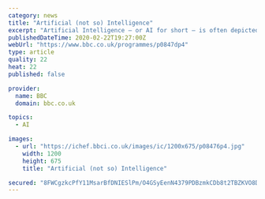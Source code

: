 ```yaml
---
category: news
title: "Artificial (not so) Intelligence"
excerpt: "Artificial Intelligence – or AI for short – is often depicted in films in the shape of helpful droids, all-knowing computers or even malevolent ‘death bots’. In real life, we’re making leaps and bounds in this technology’s capabilities with satnavs, and voice assistants like Alexa and Siri making frequent appearances in our daily lives."
publishedDateTime: 2020-02-22T19:27:00Z
webUrl: "https://www.bbc.co.uk/programmes/p0847dp4"
type: article
quality: 22
heat: 22
published: false

provider:
  name: BBC
  domain: bbc.co.uk

topics:
  - AI

images:
  - url: "https://ichef.bbci.co.uk/images/ic/1200x675/p08476p4.jpg"
    width: 1200
    height: 675
    title: "Artificial (not so) Intelligence"

secured: "8FWCgzkcPfY11MsarBfDNIESlPm/O4GSyEenN4379PDBzmkCDb8t2TBZKVO8DYTukq/me5gzkMKEK/Cn+3WOnQiScnzuhIQle6HTn3RtwE77Uw3pk7CZxZpn4ALuEGcvgzwiQHXH0yD1as40gvDt52+x0SV5tVavpQeR19V1wt69SShNRkUlscHZghifam4ukGbACJxDJupEF5BfuFskXrBDk/5DGODmnaoPDSyynH0lwsd+nhzVu3vqM2FpF9CiWz730JrT6JlOb08sbwW/Lebpz+PkCCkhTQzd+YiJVPd5QWIXcxhUnpwifHDl6u4s;b6bGiWohodyLCWJGiJgpBA=="
---
```


